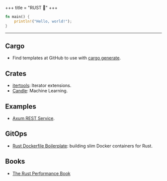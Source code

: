 +++
title = "RUST 🦀"
+++

```rust
fn main() {
    println!("Hello, world!");
}
```
---

## Cargo
* Find templates at GitHub to use with [cargo generate](https://github.com/topics/cargo-generate).

## Crates
* [itertools](https://docs.rs/itertools/latest/itertools/): Iterator extensions.
* [Candle](https://github.com/huggingface/candle): Machine Learning.

## Examples
* [Axum REST Service](https://github.com/AleksandrNi/axum-rest-service).

## GitOps
* [Rust Dockerfile Boilerplate](https://peterprototypes.com/blog/rust-dockerfile-boilerplate/): building slim Docker containers for Rust.

## Books
* [The Rust Performance Book](https://nnethercote.github.io/perf-book/title-page.html#the-rust-performance-book)
